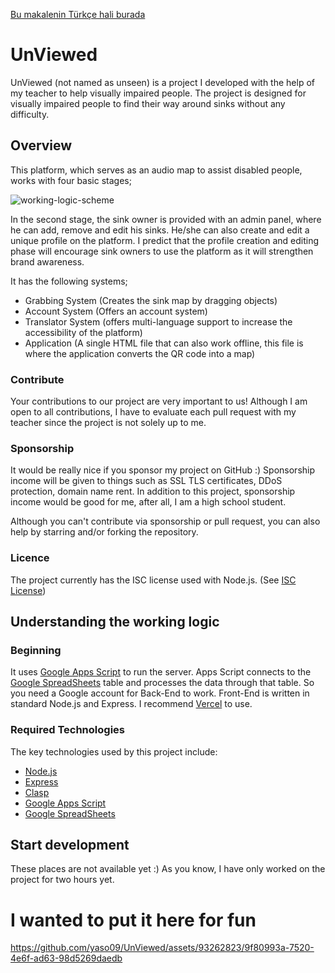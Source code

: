 [Bu makalenin Türkçe hali burada](OKUBENI.md)

# UnViewed

UnViewed (not named as unseen) is a project I developed with the help of my teacher to help visually impaired people. The project is designed for visually impaired people to find their way around sinks without any difficulty.

## Overview

This platform, which serves as an audio map to assist disabled people, works with four basic stages;

![working-logic-scheme](https://github.com/yaso09/UnViewed/assets/93262823/8c0277ca-d783-4acd-a858-5d10ca3eae0b)

In the second stage, the sink owner is provided with an admin panel, where he can add, remove and edit his sinks. He/she can also create and edit a unique profile on the platform. I predict that the profile creation and editing phase will encourage sink owners to use the platform as it will strengthen brand awareness.

It has the following systems;
* Grabbing System (Creates the sink map by dragging objects)
* Account System (Offers an account system)
* Translator System (offers multi-language support to increase the accessibility of the platform)
* Application (A single HTML file that can also work offline, this file is where the application converts the QR code into a map)

### Contribute

Your contributions to our project are very important to us! Although I am open to all contributions, I have to evaluate each pull request with my teacher since the project is not solely up to me.

### Sponsorship

It would be really nice if you sponsor my project on GitHub :) Sponsorship income will be given to things such as SSL TLS certificates, DDoS protection, domain name rent. In addition to this project, sponsorship income would be good for me, after all, I am a high school student.

Although you can't contribute via sponsorship or pull request, you can also help by starring and/or forking the repository.

### Licence

The project currently has the ISC license used with Node.js. (See [ISC License](LICENSE))

## Understanding the working logic

### Beginning

It uses [Google Apps Script](https://script.google.com) to run the server. Apps Script connects to the [Google SpreadSheets](https://docs.google.com/spreadsheets) table and processes the data through that table. So you need a Google account for Back-End to work. Front-End is written in standard Node.js and Express. I recommend [Vercel](https://vercel.com) to use.

### Required Technologies

The key technologies used by this project include:

* [Node.js](https://nodejs.org)
* [Express](https://expressjs.com)
* [Clasp](https://github.com/google/clasp)
* [Google Apps Script](https://script.google.com)
* [Google SpreadSheets](https://docs.google.com/spreadsheets)

## Start development

These places are not available yet :) As you know, I have only worked on the project for two hours yet.

# I wanted to put it here for fun
https://github.com/yaso09/UnViewed/assets/93262823/9f80993a-7520-4e6f-ad63-98d5269daedb
